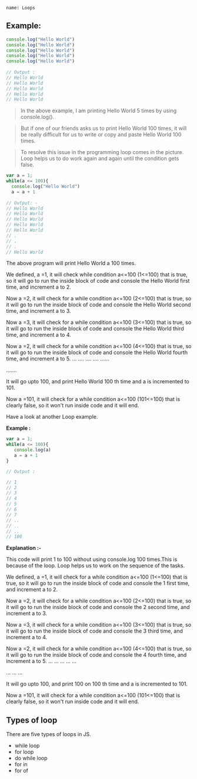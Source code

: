 ```ngMeta
name: Loops
```

## Example:

```javascript
console.log("Hello World")
console.log("Hello World")
console.log("Hello World")
console.log("Hello World")
console.log("Hello World")
 
// Output :
// Hello World
// Hello World
// Hello World
// Hello World
// Hello World

```

> In the above example, I am printing Hello World 5 times by using console.log().

> But if one of our friends asks us to print Hello World 100 times, it will be really difficult  for us  to write or copy and paste Hello World 100 times.

> To resolve this issue in the programming loop comes in the picture. Loop helps us to do work again and again until the condition gets false. 

```javascript
var a = 1;
while(a <= 100){
  console.log("Hello World")
  a = a + 1
 
// Output: - 
// Hello World
// Hello World
// Hello World
// Hello World
// Hello World
// .
// .
// .
// Hello World

```

The above program will print Hello World a 100 times.

We defined,  a =1, it will check while condition a<=100 (1<=100) that is true, so it will go to run the inside block of code  and console the Hello World first time, and increment a to 2.

Now a =2, it will check for a while condition a<=100 (2<=100) that is true, so it will go to run the inside block of code  and console the Hello World second time, and increment a to 3.

Now a =3, it will check for a while condition a<=100 (3<=100) that is true, so it will go to run the inside block of code  and console the Hello World third time, and increment a to 4.

Now a =2, it will check for a while condition a<=100 (4<=100) that is true, so it will go to run the inside block of code  and console the Hello World fourth time, and increment a to 5.
…
….
….
….
……

…….

It will go upto 100, and print Hello World 100 th time and a is incremented to 101.

Now a =101, it will check for a while condition a<=100 (101<=100) that is clearly false, so it won't run inside code and it will end.

Have a look at another Loop example.

**Example :**

```javascript
var a = 1;
while(a <= 100){
   console.log(a)
   a = a + 1
}

// Output :

// 1
// 2
// 3
// 4
// 5
// 6
// 7
// ..
// ..
// ..
// 100
```

**Explanation :-**  

This code will print 1 to 100 without using console.log 100 times.This is because of the loop. Loop helps us to work on the sequence of the tasks.

We defined,  a =1, it will check for a while condition a<=100 (1<=100) that is true, so it will go to run the inside block of code  and console the 1 first time, and increment a to 2.

Now a =2, it will check for a while condition a<=100 (2<=100) that is true, so it will go to run the inside block of code  and console the 2 second time, and increment a to 3.

Now a =3, it will check for a while condition a<=100 (3<=100) that is true, so it will go to run the inside block of code  and console the 3 third time, and increment a to 4.

Now a =2, it will check for a while condition a<=100 (4<=100) that is true, so it will go to run the inside block of code  and console the 4 fourth time, and increment a to 5.
…
…
…
…
...

…
…
…

It will go upto 100, and print 100 on 100 th time and a is incremented to 101.


Now a =101, it will check for a while condition a<=100 (101<=100) that is clearly false, so it won't run inside code and it will end.

## Types of loop
	
There are five types of loops in JS.

- while loop
- for loop
- do while loop
- for in 
- for of 






